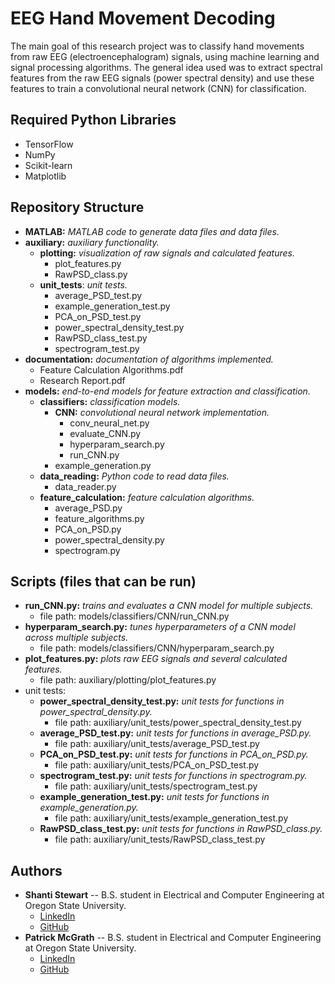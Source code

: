 

# EEG Hand Movement Decoding

The main goal of this research project was to classify hand movements from raw EEG (electroencephalogram) signals, using
machine learning and signal processing algorithms. The general idea used was to extract spectral features from the raw
EEG signals (power spectral density) and use these features to train a convolutional neural network (CNN) for
classification.



## Required Python Libraries

* TensorFlow
* NumPy
* Scikit-learn
* Matplotlib


## Repository Structure

* **MATLAB:** _MATLAB code to generate data files and data files._
* **auxiliary:** _auxiliary functionality._
   * **plotting:** _visualization of raw signals and calculated features._
      * plot_features.py
      * RawPSD_class.py
   * **unit_tests**: _unit tests._
      * average_PSD_test.py
      * example_generation_test.py
      * PCA_on_PSD_test.py
      * power_spectral_density_test.py
      * RawPSD_class_test.py
      * spectrogram_test.py
* **documentation:** _documentation of algorithms implemented._
   * Feature Calculation Algorithms.pdf
   * Research Report.pdf
* **models:** _end-to-end models for feature extraction and classification._
   * **classifiers:** _classification models._
      * **CNN:** _convolutional neural network implementation._
         * conv_neural_net.py
         * evaluate_CNN.py
         * hyperparam_search.py
         * run_CNN.py
      * example_generation.py
   * **data_reading:** _Python code to read data files._
      * data_reader.py
   * **feature_calculation:** _feature calculation algorithms._
      * average_PSD.py
      * feature_algorithms.py
      * PCA_on_PSD.py
      * power_spectral_density.py
      * spectrogram.py


## Scripts (files that can be run)

* **run_CNN.py:** _trains and evaluates a CNN model for multiple subjects._
   * file path: models/classifiers/CNN/run_CNN.py
* **hyperparam_search.py:** _tunes hyperparameters of a CNN model across multiple subjects._
   * file path: models/classifiers/CNN/hyperparam_search.py
* **plot_features.py:** _plots raw EEG signals and several calculated features._
   * file path: auxiliary/plotting/plot_features.py
* unit tests:
   * **power_spectral_density_test.py:** _unit tests for functions in power_spectral_density.py._
      * file path: auxiliary/unit_tests/power_spectral_density_test.py
   * **average_PSD_test.py:** _unit tests for functions in average_PSD.py._
      * file path: auxiliary/unit_tests/average_PSD_test.py
   * **PCA_on_PSD_test.py:** _unit tests for functions in PCA_on_PSD.py._
      * file path: auxiliary/unit_tests/PCA_on_PSD_test.py
   * **spectrogram_test.py:** _unit tests for functions in spectrogram.py._
      * file path: auxiliary/unit_tests/spectrogram_test.py
   * **example_generation_test.py:** _unit tests for functions in example_generation.py._
      * file path: auxiliary/unit_tests/example_generation_test.py
   * **RawPSD_class_test.py:** _unit tests for functions in RawPSD_class.py._
      * file path: auxiliary/unit_tests/RawPSD_class_test.py


## Authors

* **Shanti Stewart** -- B.S. student in Electrical and Computer Engineering at Oregon State University.
   * [LinkedIn](https://www.linkedin.com/in/shanti-stewart-27aaaa183/)
   * [GitHub](https://github.com/shantistewart)
* **Patrick McGrath** -- B.S. student in Electrical and Computer Engineering at Oregon State University.
   * [LinkedIn](https://www.linkedin.com/in/mcgrath-patrick)
   * [GitHub](https://github.com/pmcgrath17)

